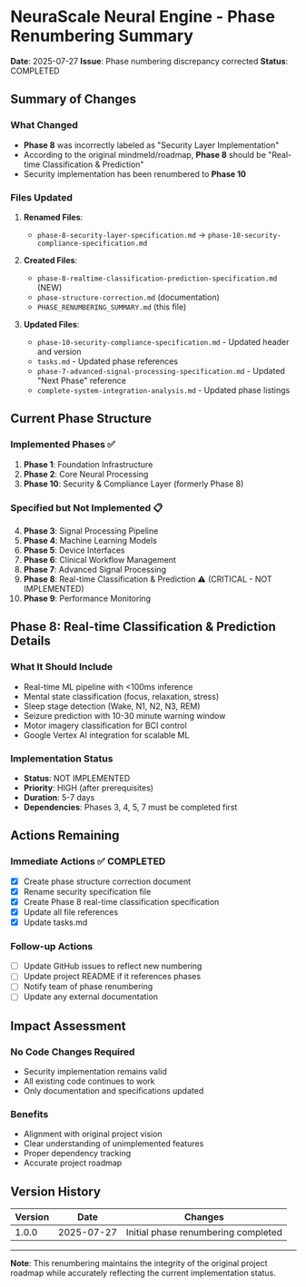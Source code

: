 # NeuraScale Neural Engine - Phase Renumbering Summary

**Date**: 2025-07-27
**Issue**: Phase numbering discrepancy corrected
**Status**: COMPLETED

## Summary of Changes

### What Changed

- **Phase 8** was incorrectly labeled as "Security Layer Implementation"
- According to the original mindmeld/roadmap, **Phase 8** should be "Real-time Classification & Prediction"
- Security implementation has been renumbered to **Phase 10**

### Files Updated

1. **Renamed Files**:

   - `phase-8-security-layer-specification.md` → `phase-10-security-compliance-specification.md`

2. **Created Files**:

   - `phase-8-realtime-classification-prediction-specification.md` (NEW)
   - `phase-structure-correction.md` (documentation)
   - `PHASE_RENUMBERING_SUMMARY.md` (this file)

3. **Updated Files**:
   - `phase-10-security-compliance-specification.md` - Updated header and version
   - `tasks.md` - Updated phase references
   - `phase-7-advanced-signal-processing-specification.md` - Updated "Next Phase" reference
   - `complete-system-integration-analysis.md` - Updated phase listings

## Current Phase Structure

### Implemented Phases ✅

1. **Phase 1**: Foundation Infrastructure
2. **Phase 2**: Core Neural Processing
3. **Phase 10**: Security & Compliance Layer (formerly Phase 8)

### Specified but Not Implemented 📋

4. **Phase 3**: Signal Processing Pipeline
5. **Phase 4**: Machine Learning Models
6. **Phase 5**: Device Interfaces
7. **Phase 6**: Clinical Workflow Management
8. **Phase 7**: Advanced Signal Processing
9. **Phase 8**: Real-time Classification & Prediction ⚠️ (CRITICAL - NOT IMPLEMENTED)
10. **Phase 9**: Performance Monitoring

## Phase 8: Real-time Classification & Prediction Details

### What It Should Include

- Real-time ML pipeline with <100ms inference
- Mental state classification (focus, relaxation, stress)
- Sleep stage detection (Wake, N1, N2, N3, REM)
- Seizure prediction with 10-30 minute warning window
- Motor imagery classification for BCI control
- Google Vertex AI integration for scalable ML

### Implementation Status

- **Status**: NOT IMPLEMENTED
- **Priority**: HIGH (after prerequisites)
- **Duration**: 5-7 days
- **Dependencies**: Phases 3, 4, 5, 7 must be completed first

## Actions Remaining

### Immediate Actions ✅ COMPLETED

- [x] Create phase structure correction document
- [x] Rename security specification file
- [x] Create Phase 8 real-time classification specification
- [x] Update all file references
- [x] Update tasks.md

### Follow-up Actions

- [ ] Update GitHub issues to reflect new numbering
- [ ] Update project README if it references phases
- [ ] Notify team of phase renumbering
- [ ] Update any external documentation

## Impact Assessment

### No Code Changes Required

- Security implementation remains valid
- All existing code continues to work
- Only documentation and specifications updated

### Benefits

- Alignment with original project vision
- Clear understanding of unimplemented features
- Proper dependency tracking
- Accurate project roadmap

## Version History

| Version | Date       | Changes                             |
| ------- | ---------- | ----------------------------------- |
| 1.0.0   | 2025-07-27 | Initial phase renumbering completed |

---

**Note**: This renumbering maintains the integrity of the original project roadmap while accurately reflecting the current implementation status.

